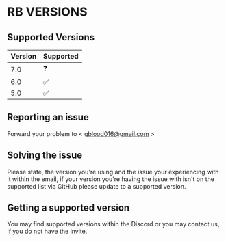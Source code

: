 # RB VERSIONS

## Supported Versions

| Version | Supported          |
| ------- | ------------------ |
| 7.0   | ❓                    |
| 6.0   | ✅                    |
| 5.0   | ✅                    |

## Reporting an issue
Forward your problem to < gblood016@gmail.com >

## Solving the issue

Please state, the version you're using and the issue your experiencing with it within the email,
if your version you're having the issue with isn't on the supported list via GitHub please update to a supported version.

## Getting a supported version

You may find supported versions within the Discord or you may contact us,
if you do not have the invite.
